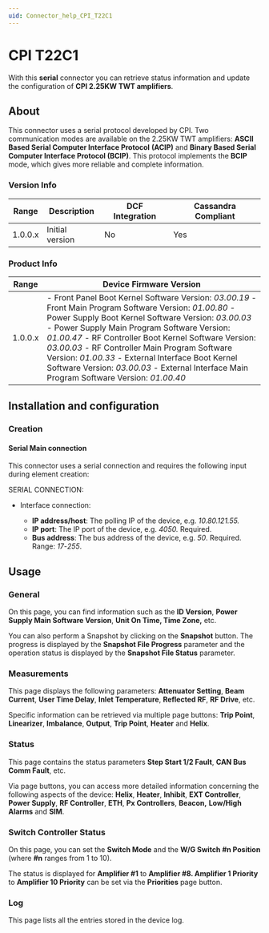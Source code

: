 ```yaml
---
uid: Connector_help_CPI_T22C1
---
```


# CPI T22C1

With this **serial** connector you can retrieve status information and update the configuration of **CPI 2.25KW TWT amplifiers**.

## About

This connector uses a serial protocol developed by CPI. Two communication modes are available on the 2.25KW TWT amplifiers: **ASCII Based Serial Computer Interface Protocol** **(ACIP)** and **Binary Based Serial Computer Interface Protocol (BCIP)**. This protocol implements the **BCIP** mode, which gives more reliable and complete information.

### Version Info

| Range | Description | DCF Integration | Cassandra Compliant |
|------------------|-----------------|---------------------|-------------------------|
| 1.0.0.x          | Initial version | No                  | Yes                     |

### Product Info

| **Range** | **Device Firmware Version**                                                                                                                                                                                                                                                                                                                                                                                                                                                |
|------------------|----------------------------------------------------------------------------------------------------------------------------------------------------------------------------------------------------------------------------------------------------------------------------------------------------------------------------------------------------------------------------------------------------------------------------------------------------------------------------|
| 1.0.0.x          | \- Front Panel Boot Kernel Software Version: *03.00.19* - Front Main Program Software Version: *01.00.80* - Power Supply Boot Kernel Software Version: *03.00.03* - Power Supply Main Program Software Version: *01.00.47* - RF Controller Boot Kernel Software Version: *03.00.03* - RF Controller Main Program Software Version: *01.00.33* - External Interface Boot Kernel Software Version: *03.00.03* - External Interface Main Program Software Version: *01.00.40* |

## Installation and configuration

### Creation

#### Serial Main connection

This connector uses a serial connection and requires the following input during element creation:

SERIAL CONNECTION:

- Interface connection:

  - **IP address/host**: The polling IP of the device, e.g. *10.80.121.55.*
  - **IP port**: The IP port of the device, e.g. *4050.* Required.
  - **Bus address**: The bus address of the device, e.g. *50*. Required. Range: *17*-*255*.

## Usage

### General

On this page, you can find information such as the **ID Version**, **Power Supply Main Software Version**, **Unit On Time, Time Zone,** etc.

You can also perform a Snapshot by clicking on the **Snapshot** button. The progress is displayed by the **Snapshot File Progress** parameter and the operation status is displayed by the **Snapshot File Status** parameter.

### Measurements

This page displays the following parameters: **Attenuator Setting**, **Beam Current**, **User Time Delay**, **Inlet Temperature**, **Reflected RF**, **RF Drive**, etc.

Specific information can be retrieved via multiple page buttons: **Trip Point**, **Linearizer**, **Imbalance**, **Output**, **Trip Point**, **Heater** and **Helix**.

### Status

This page contains the status parameters **Step Start 1/2 Fault**, **CAN Bus Comm Fault**, etc.

Via page buttons, you can access more detailed information concerning the following aspects of the device: **Helix**, **Heater**, **Inhibit**, **EXT Controller**, **Power Supply**, **RF Controller**, **ETH**, **Px Controllers**, **Beacon,** **Low/High Alarms** and **SIM**.

### Switch Controller Status

On this page, you can set the **Switch Mode** and the **W/G Switch \#n Position** (where **\#n** ranges from 1 to 10).

The status is displayed for **Amplifier \#1** to **Amplifier \#8. Amplifier 1 Priority** to **Amplifier 10 Priority** can be set via the **Priorities** page button.

### Log

This page lists all the entries stored in the device log.
